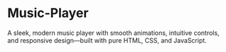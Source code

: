 # Music-Player
A sleek, modern music player with smooth animations, intuitive controls, and responsive design—built with pure HTML, CSS, and JavaScript.
